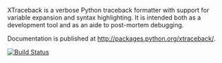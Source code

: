 XTraceback is a verbose Python traceback formatter with support for variable
expansion and syntax highlighting. It is intended both as a development tool
and as an aide to post-mortem debugging.

Documentation is published at http://packages.python.org/xtraceback/.

[![Build Status](https://secure.travis-ci.org/0compute/xtraceback.png?branch=develop)](http://travis-ci.org/0compute/xtraceback)

